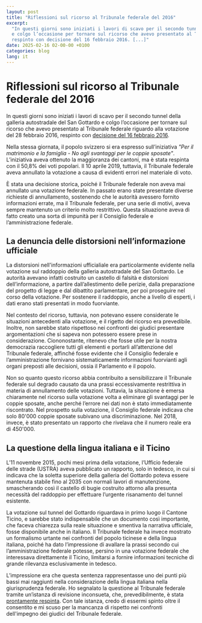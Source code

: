 ```yaml
---
layout: post
title: "Riflessioni sul ricorso al Tribunale federale del 2016"
excerpt:
  "In questi giorni sono iniziati i lavori di scavo per il secondo tunnel della galleria autostradale del San Gottardo 
  e colgo l’occasione per tornare sul ricorso che avevo presentato al Tribunale federale riguardo alla votazione del 28 febbraio 2016, 
  respinto con decisione del 16 febbraio 2016. [...]"
date: 2025-02-16 02-00-00 +0100
categories: blog
lang: it
---
```


# Riflessioni sul ricorso al Tribunale federale del 2016 

In questi giorni sono iniziati i lavori di scavo per il secondo tunnel della galleria autostradale del San Gottardo e colgo l’occasione per tornare sul ricorso che avevo presentato al Tribunale federale riguardo alla votazione del 28 febbraio 2016, respinto con [decisione del 16 febbraio 2016](/files/2016-02-16-TribunaleFederale-decisione-votazione-gottardo.pdf).

Nella stessa giornata, il popolo svizzero si era espresso sull’iniziativa *"Per il matrimonio e la famiglia - No agli svantaggi per le coppie sposate"*. L’iniziativa aveva ottenuto la maggioranza dei cantoni, ma è stata respinta con il 50,8% dei voti popolari. Il 10 aprile 2019, tuttavia, il Tribunale federale aveva annullato la votazione a causa di evidenti errori nel materiale di voto.

È stata una decisione storica, poiché il Tribunale federale non aveva mai annullato una votazione federale. In passato erano state presentate diverse richieste di annullamento, sostenendo che le autorità avessero fornito informazioni errate, ma il Tribunale federale, per una serie di motivi, aveva sempre mantenuto un criterio molto restrittivo. Questa situazione aveva di fatto creato una sorta di impunità per il Consiglio federale e l’amministrazione federale. 

## La denuncia delle distorsioni nell’informazione ufficiale

La distorsioni nell'informazioni ufficialiale era particolarmente evidente nella votazione sul raddoppio della galleria autostradale del San Gottardo. Le autorità avevano infatti costruito un castello di falsità e distorsioni dell’informazione, a partire dall’allestimento delle perizie, dalla preparazione del progetto di legge e dal dibattito parlamentare, per poi proseguire nel corso della votazione. Per sostenere il raddoppio, anche a livello di esperti, i dati erano stati presentati in modo fuorviante. 

Nel contesto del ricorso, tuttavia, non potevano essere considerate le situazioni antecedenti alla votazione, e il rigetto del ricorso era prevedibile. Inoltre, non sarebbe stato rispettoso nei confronti dei giudici presentare argomentazioni che si sapeva non potessero essere prese in considerazione. Ciononostante, ritenevo che fosse utile per la nostra democrazia raccogliere tutti gli elementi e portarli all’attenzione del Tribunale federale, affinché fosse evidente che il Consiglio federale e l’amministrazione fornivano sistematicamente informazioni fuorvianti agli organi preposti alle decisioni, ossia il Parlamento e il popolo.

Non so quanto questo ricorso abbia contribuito a sensibilizzare il Tribunale federale sul degrado causato da una prassi eccessivamente restrittiva in materia di annullamento delle votazioni. Tuttavia, la situazione è emersa chiaramente nel ricorso sulla votazione volta a eliminare gli svantaggi per le coppie sposate, anche perché l’errore nei dati non è stato immediatamente riscontrato. Nel prospetto sulla votazione, il Consiglio federale indicava che solo 80'000 coppie sposate subivano una discriminazione. Nel 2018, invece, è stato presentato un rapporto che rivelava che il numero reale era di 450'000.

## La questione della lingua italiana e il Ticino

L’11 novembre 2015, pochi mesi prima della votazione, l’Ufficio federale delle strade (USTRA) aveva pubblicato un rapporto, solo in tedesco, in cui si indicava che la soletta superiore della galleria del Gottardo poteva essere mantenuta stabile fino al 2035 con normali lavori di manutenzione, smascherando così il castello di bugie costruito attorno alla presunta necessità del raddoppio per effettuare l’urgente risanamento del tunnel esistente.

La votazione sul tunnel del Gottardo riguardava in primo luogo il Cantone Ticino, e sarebbe stato indispensabile che un documento così importante, che faceva chiarezza sulla reale situazione e smentiva la narrativa ufficiale, fosse disponibile anche in italiano. Il Tribunale federale ha invece mostrato un formalismo urtante nei confronti del popolo ticinese e della lingua italiana, poiché ha dato l’impressione di avallare la prassi secondo cui l’amministrazione federale potesse, persino in una votazione federale che interessava direttamente il Ticino, limitarsi a fornire informazioni tecniche di grande rilevanza esclusivamente in tedesco.

L’impressione era che questa sentenza rappresentasse uno dei punti più bassi mai raggiunti nella considerazione della lingua italiana nella giurisprudenza federale. Ho segnalato la questione al Tribunale federale tramite un’istanza di revisione inconsueta, che, prevedibilmente, è stata [prontamente respinta](/files/2016-03-18-TribunaleFederale-decisione-revisione.pdf). Con tale istanza, credo di essermi spinto oltre il consentito e mi scuso per la mancanza di rispetto nei confronti dell'impegno dei giudici del Tribunale federale.

